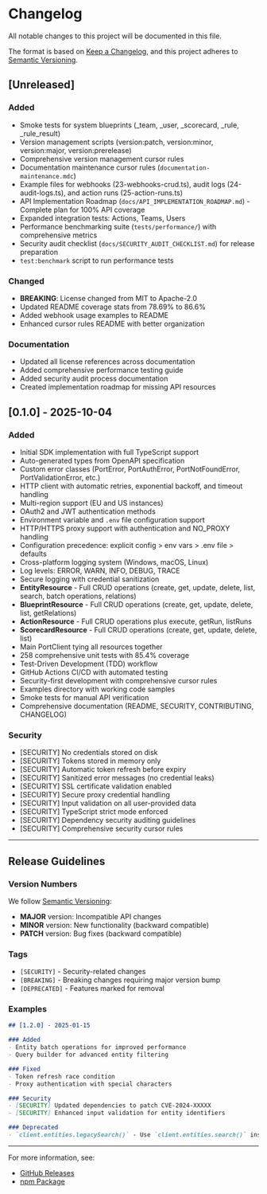 # Changelog

All notable changes to this project will be documented in this file.

The format is based on [Keep a Changelog](https://keepachangelog.com/en/1.0.0/),
and this project adheres to [Semantic Versioning](https://semver.org/spec/v2.0.0.html).

## [Unreleased]

### Added
- Smoke tests for system blueprints (_team, _user, _scorecard, _rule, _rule_result)
- Version management scripts (version:patch, version:minor, version:major, version:prerelease)
- Comprehensive version management cursor rules
- Documentation maintenance cursor rules (`documentation-maintenance.mdc`)
- Example files for webhooks (23-webhooks-crud.ts), audit logs (24-audit-logs.ts), and action runs (25-action-runs.ts)
- API Implementation Roadmap (`docs/API_IMPLEMENTATION_ROADMAP.md`) - Complete plan for 100% API coverage
- Expanded integration tests: Actions, Teams, Users
- Performance benchmarking suite (`tests/performance/`) with comprehensive metrics
- Security audit checklist (`docs/SECURITY_AUDIT_CHECKLIST.md`) for release preparation
- `test:benchmark` script to run performance tests

### Changed
- **BREAKING**: License changed from MIT to Apache-2.0
- Updated README coverage stats from 78.69% to 86.6%
- Added webhook usage examples to README
- Enhanced cursor rules README with better organization

### Documentation
- Updated all license references across documentation
- Added comprehensive performance testing guide
- Added security audit process documentation
- Created implementation roadmap for missing API resources

## [0.1.0] - 2025-10-04

### Added
- Initial SDK implementation with full TypeScript support
- Auto-generated types from OpenAPI specification
- Custom error classes (PortError, PortAuthError, PortNotFoundError, PortValidationError, etc.)
- HTTP client with automatic retries, exponential backoff, and timeout handling
- Multi-region support (EU and US instances)
- OAuth2 and JWT authentication methods
- Environment variable and `.env` file configuration support
- HTTP/HTTPS proxy support with authentication and NO_PROXY handling
- Configuration precedence: explicit config > env vars > .env file > defaults
- Cross-platform logging system (Windows, macOS, Linux)
- Log levels: ERROR, WARN, INFO, DEBUG, TRACE
- Secure logging with credential sanitization
- **EntityResource** - Full CRUD operations (create, get, update, delete, list, search, batch operations, relations)
- **BlueprintResource** - Full CRUD operations (create, get, update, delete, list, getRelations)
- **ActionResource** - Full CRUD operations plus execute, getRun, listRuns
- **ScorecardResource** - Full CRUD operations (create, get, update, delete, list)
- Main PortClient tying all resources together
- 258 comprehensive unit tests with 85.4% coverage
- Test-Driven Development (TDD) workflow
- GitHub Actions CI/CD with automated testing
- Security-first development with comprehensive cursor rules
- Examples directory with working code samples
- Smoke tests for manual API verification
- Comprehensive documentation (README, SECURITY, CONTRIBUTING, CHANGELOG)

### Security
- [SECURITY] No credentials stored on disk
- [SECURITY] Tokens stored in memory only
- [SECURITY] Automatic token refresh before expiry
- [SECURITY] Sanitized error messages (no credential leaks)
- [SECURITY] SSL certificate validation enabled
- [SECURITY] Secure proxy credential handling
- [SECURITY] Input validation on all user-provided data
- [SECURITY] TypeScript strict mode enforced
- [SECURITY] Dependency security auditing guidelines
- [SECURITY] Comprehensive security cursor rules

---

## Release Guidelines

### Version Numbers

We follow [Semantic Versioning](https://semver.org/):
- **MAJOR** version: Incompatible API changes
- **MINOR** version: New functionality (backward compatible)
- **PATCH** version: Bug fixes (backward compatible)

### Tags

- `[SECURITY]` - Security-related changes
- `[BREAKING]` - Breaking changes requiring major version bump
- `[DEPRECATED]` - Features marked for removal

### Examples

```markdown
## [1.2.0] - 2025-01-15

### Added
- Entity batch operations for improved performance
- Query builder for advanced entity filtering

### Fixed
- Token refresh race condition
- Proxy authentication with special characters

### Security
- [SECURITY] Updated dependencies to patch CVE-2024-XXXXX
- [SECURITY] Enhanced input validation for entity identifiers

### Deprecated
- `client.entities.legacySearch()` - Use `client.entities.search()` instead
```

---

For more information, see:
- [GitHub Releases](https://github.com/port-experimental/port-sdk/releases)
- [npm Package](https://www.npmjs.com/package/@port-experimental/port-sdk)

